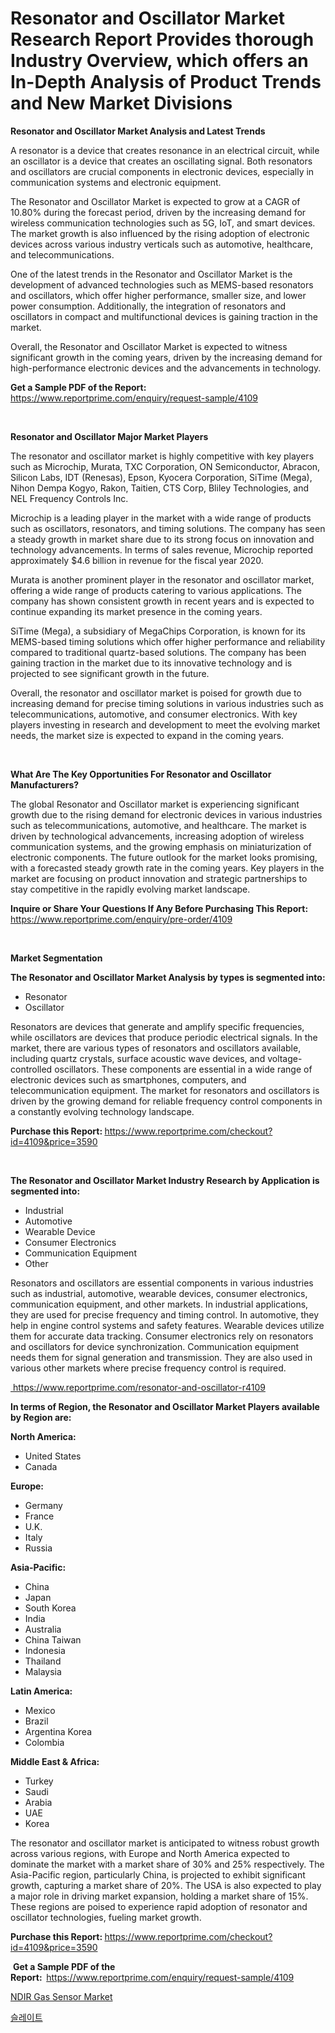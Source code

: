 <p><h1>Resonator and Oscillator Market Research Report Provides thorough Industry Overview, which offers an In-Depth Analysis of Product Trends and New Market Divisions</h1></p><p><strong>Resonator and Oscillator Market Analysis and Latest Trends</strong></p>
<p><p>A resonator is a device that creates resonance in an electrical circuit, while an oscillator is a device that creates an oscillating signal. Both resonators and oscillators are crucial components in electronic devices, especially in communication systems and electronic equipment. </p><p>The Resonator and Oscillator Market is expected to grow at a CAGR of 10.80% during the forecast period, driven by the increasing demand for wireless communication technologies such as 5G, IoT, and smart devices. The market growth is also influenced by the rising adoption of electronic devices across various industry verticals such as automotive, healthcare, and telecommunications.</p><p>One of the latest trends in the Resonator and Oscillator Market is the development of advanced technologies such as MEMS-based resonators and oscillators, which offer higher performance, smaller size, and lower power consumption. Additionally, the integration of resonators and oscillators in compact and multifunctional devices is gaining traction in the market.</p><p>Overall, the Resonator and Oscillator Market is expected to witness significant growth in the coming years, driven by the increasing demand for high-performance electronic devices and the advancements in technology.</p></p>
<p><strong>Get a Sample PDF of the Report:&nbsp;</strong> <a href="https://www.reportprime.com/enquiry/request-sample/4109">https://www.reportprime.com/enquiry/request-sample/4109</a></p>
<p>&nbsp;</p>
<p><strong>Resonator and Oscillator Major Market Players</strong></p>
<p><p>The resonator and oscillator market is highly competitive with key players such as Microchip, Murata, TXC Corporation, ON Semiconductor, Abracon, Silicon Labs, IDT (Renesas), Epson, Kyocera Corporation, SiTime (Mega), Nihon Dempa Kogyo, Rakon, Taitien, CTS Corp, Bliley Technologies, and NEL Frequency Controls Inc.</p><p>Microchip is a leading player in the market with a wide range of products such as oscillators, resonators, and timing solutions. The company has seen a steady growth in market share due to its strong focus on innovation and technology advancements. In terms of sales revenue, Microchip reported approximately $4.6 billion in revenue for the fiscal year 2020.</p><p>Murata is another prominent player in the resonator and oscillator market, offering a wide range of products catering to various applications. The company has shown consistent growth in recent years and is expected to continue expanding its market presence in the coming years.</p><p>SiTime (Mega), a subsidiary of MegaChips Corporation, is known for its MEMS-based timing solutions which offer higher performance and reliability compared to traditional quartz-based solutions. The company has been gaining traction in the market due to its innovative technology and is projected to see significant growth in the future.</p><p>Overall, the resonator and oscillator market is poised for growth due to increasing demand for precise timing solutions in various industries such as telecommunications, automotive, and consumer electronics. With key players investing in research and development to meet the evolving market needs, the market size is expected to expand in the coming years.</p></p>
<p>&nbsp;</p>
<p><strong>What Are The Key Opportunities For Resonator and Oscillator Manufacturers?</strong></p>
<p><p>The global Resonator and Oscillator market is experiencing significant growth due to the rising demand for electronic devices in various industries such as telecommunications, automotive, and healthcare. The market is driven by technological advancements, increasing adoption of wireless communication systems, and the growing emphasis on miniaturization of electronic components. The future outlook for the market looks promising, with a forecasted steady growth rate in the coming years. Key players in the market are focusing on product innovation and strategic partnerships to stay competitive in the rapidly evolving market landscape.</p></p>
<p><strong>Inquire or Share Your Questions If Any Before Purchasing This Report:</strong> <a href="https://www.reportprime.com/enquiry/pre-order/4109">https://www.reportprime.com/enquiry/pre-order/4109</a></p>
<p>&nbsp;</p>
<p><strong>Market Segmentation</strong></p>
<p><strong>The Resonator and Oscillator Market Analysis by types is segmented into:</strong></p>
<p><ul><li>Resonator</li><li>Oscillator</li></ul></p>
<p><p>Resonators are devices that generate and amplify specific frequencies, while oscillators are devices that produce periodic electrical signals. In the market, there are various types of resonators and oscillators available, including quartz crystals, surface acoustic wave devices, and voltage-controlled oscillators. These components are essential in a wide range of electronic devices such as smartphones, computers, and telecommunication equipment. The market for resonators and oscillators is driven by the growing demand for reliable frequency control components in a constantly evolving technology landscape.</p></p>
<p><strong>Purchase this Report:&nbsp;</strong><a href="https://www.reportprime.com/checkout?id=4109&price=3590">https://www.reportprime.com/checkout?id=4109&price=3590</a></p>
<p>&nbsp;</p>
<p><strong>The Resonator and Oscillator Market Industry Research by Application is segmented into:</strong></p>
<p><ul><li>Industrial</li><li>Automotive</li><li>Wearable Device</li><li>Consumer Electronics</li><li>Communication Equipment</li><li>Other</li></ul></p>
<p><p>Resonators and oscillators are essential components in various industries such as industrial, automotive, wearable devices, consumer electronics, communication equipment, and other markets. In industrial applications, they are used for precise frequency and timing control. In automotive, they help in engine control systems and safety features. Wearable devices utilize them for accurate data tracking. Consumer electronics rely on resonators and oscillators for device synchronization. Communication equipment needs them for signal generation and transmission. They are also used in various other markets where precise frequency control is required.</p></p>
<p><a href="https://www.reportprime.com/resonator-and-oscillator-r4109">&nbsp;https://www.reportprime.com/resonator-and-oscillator-r4109</a></p>
<p><strong>In terms of Region, the Resonator and Oscillator Market Players available by Region are:</strong></p>
<p>
    <p> <strong> North America: </strong>
        <ul>
            <li>United States</li>
            <li>Canada</li>
        </ul>
        </p> 
    <p> <strong> Europe: </strong>
        <ul>
            <li>Germany</li>
            <li>France</li>
            <li>U.K.</li>
            <li>Italy</li>
            <li>Russia</li>
        </ul>
        </p> 
    <p> <strong> Asia-Pacific: </strong>
        <ul>
            <li>China</li>
            <li>Japan</li>
            <li>South Korea</li>
            <li>India</li>
            <li>Australia</li>
            <li>China Taiwan</li>
            <li>Indonesia</li>
            <li>Thailand</li>
            <li>Malaysia</li>
        </ul>
        </p> 
    <p> <strong> Latin America: </strong>
        <ul>
            <li>Mexico</li>
            <li>Brazil</li>
            <li>Argentina Korea</li>
            <li>Colombia</li>
        </ul>
        </p> 
    <p> <strong> Middle East & Africa: </strong>
        <ul>
            <li>Turkey</li>
            <li>Saudi</li>
            <li>Arabia</li>
            <li>UAE</li>
            <li>Korea</li>
        </ul>
    </p>
    </p>
<p><p>The resonator and oscillator market is anticipated to witness robust growth across various regions, with Europe and North America expected to dominate the market with a market share of 30% and 25% respectively. The Asia-Pacific region, particularly China, is projected to exhibit significant growth, capturing a market share of 20%. The USA is also expected to play a major role in driving market expansion, holding a market share of 15%. These regions are poised to experience rapid adoption of resonator and oscillator technologies, fueling market growth.</p></p>
<p><strong>Purchase this Report: </strong><a href="https://www.reportprime.com/checkout?id=4109&price=3590">https://www.reportprime.com/checkout?id=4109&price=3590</a></p>
<p>&nbsp;<strong>Get a Sample PDF of the Report:&nbsp;&nbsp;</strong><a href="https://www.reportprime.com/enquiry/request-sample/4109">https://www.reportprime.com/enquiry/request-sample/4109</a></p>
<p><strong></strong></p>
<p><p><a href="https://github.com/LibbySpencer2018/Market-Research-Report-List-1/blob/main/ndir-gas-sensor-market.md">NDIR Gas Sensor Market</a></p><p><a href="https://github.com/sougarounis/Market-Research-Report-List-4/blob/main/305432378203.md">슬레이트</a></p></p>